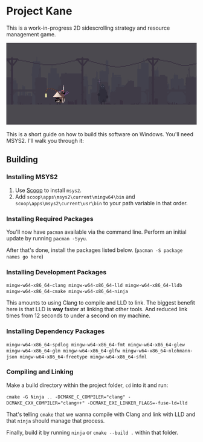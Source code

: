 # Project Kane

This is a work-in-progress 2D sidescrolling strategy and resource management game.

<p align="center">
 <img width="605" height="216" src="https://github.com/codegoose/kane/blob/master/snapshots/progress-snap-20210109.gif?raw=true">
</p>

This is a short guide on how to build this software on Windows. You'll need MSYS2. I'll walk you through it:

## Building

### Installing MSYS2

1. Use [Scoop](https://scoop.sh/) to install ```msys2```.
2. Add ```scoop\apps\msys2\current\mingw64\bin``` and ```scoop\apps\msys2\current\usr\bin``` to your path variable in that order.

### Installing Required Packages

You'll now have ```pacman``` available via the command line. Perform an initial update by running ```pacman -Syyu```.

After that's done, install the packages listed below. (```pacman -S package names go here```)

### Installing Development Packages

```
mingw-w64-x86_64-clang mingw-w64-x86_64-lld mingw-w64-x86_64-lldb mingw-w64-x86_64-cmake mingw-w64-x86_64-ninja
```

This amounts to using Clang to compile and LLD to link. The biggest benefit here is that LLD is **way** faster at linking that other tools. And reduced link times from 12 seconds to under a second on my machine.

### Installing Dependency Packages

```
mingw-w64-x86_64-spdlog mingw-w64-x86_64-fmt mingw-w64-x86_64-glew mingw-w64-x86_64-glm mingw-w64-x86_64-glfw mingw-w64-x86_64-nlohmann-json mingw-w64-x86_64-freetype mingw-w64-x86_64-sfml
```

### Compiling and Linking

Make a build directory within the project folder, ```cd``` into it and run:

```
cmake -G Ninja .. -DCMAKE_C_COMPILER="clang" -DCMAKE_CXX_COMPILER="clang++" -DCMAKE_EXE_LINKER_FLAGS=-fuse-ld=lld
```

That's telling ```cmake``` that we wanna compile with Clang and link with LLD and that ```ninja``` should manage that process.

Finally, build it by running ```ninja``` or ```cmake --build .``` within that folder.
